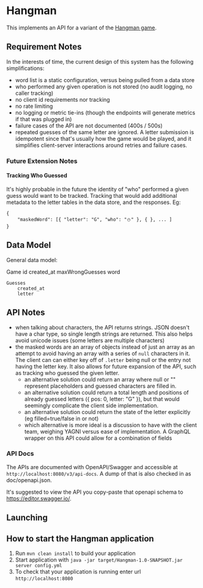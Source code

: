 # Hangman

This implements an API for a variant of the [Hangman game](https://en.wikipedia.org/wiki/Hangman_(game)).

## Requirement Notes

In the interests of time, the current design of this system has the following simplifications:

* word list is a static configuration, versus being pulled from a data store
* who performed any given operation is not stored (no audit logging, no caller tracking)
* no client id requirements nor tracking
* no rate limiting
* no logging or metric tie-ins (though the endpoints will generate metrics if that was plugged in)
* failure cases of the API are not documented (400s / 500s)
* repeated guesses of the same letter are ignored. A letter submission is idempotent since that's usually how the game would be played, and it simplifies client-server interactions around retries and failure cases.

### Future Extension Notes

#### Tracking Who Guessed
It's highly probable in the future the identity of "who" performed a given guess would want to be tracked.
Tracking that would add additional metadata to the letter tables in the data store, and the responses. Eg:

```
{
    "maskedWord": [{ "letter": "G", "who": "⛄️" }, { }, ... ]
}
```

## Data Model

General data model:

Game
    id
    created_at
    maxWrongGuesses
    word

    Guesses
        created_at
        letter

## API Notes

* when talking about characters, the API returns strings. JSON doesn't have a char type, so single length strings are returned. This also helps avoid unicode issues (some letters are multiple characters)
* the masked words are an array of objects instead of just an array as an attempt to avoid having an array with a series of `null` characters in it. The client can can either key off of `.letter` being null or the entry not having the letter key. It also allows for future expansion of the API, such as tracking who guessed the given letter.
    * an alternative solution could return an array where null or "" represent placeholders and guessed characters are filled in.
    * an alternative solution could return a total length and positions of already guessed letters ({ pos: 0, letter: "G" }), but that would seemingly complicate the client side implementation.
    * an alternative solution could return the state of the letter explicitly (eg filled=true/false in or not)
    * which alternative is more ideal is a discussion to have with the client team, weighing YAGNI versus ease of implementation. A GraphQL wrapper on this API could allow for a combination of fields


### API Docs
The APIs are documented with OpenAPI/Swagger and accessible at `http://localhost:8080/v3/api-docs`. A dump of that is also checked in as doc/openapi.json.

It's suggested to view the API you copy-paste that openapi schema to https://editor.swagger.io/.

## Launching

How to start the Hangman application
---

1. Run `mvn clean install` to build your application
1. Start application with `java -jar target/Hangman-1.0-SNAPSHOT.jar server config.yml`
1. To check that your application is running enter url `http://localhost:8080`

